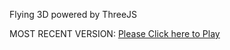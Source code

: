 Flying 3D powered by ThreeJS

MOST RECENT VERSION: [Please Click here to Play](https://rawcdn.githack.com/alperenbutun/Flying-3d/38a2893/index.html)
